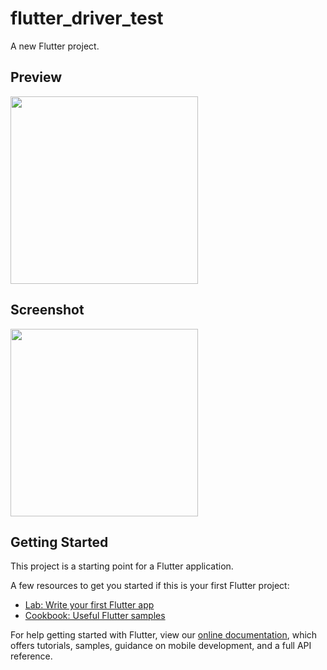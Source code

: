 # flutter_driver_test

A new Flutter project.

## Preview
<img src="https://flutter-glimpse.tomasdostal.com/?repo=Tomino2112/flutter_driver_test&target=test_driver/app_showcase" width="300" />

## Screenshot
<img src="https://flutter-glimpse.tomasdostal.com/?repo=Tomino2112/flutter_driver_test" width="300" />

## Getting Started

This project is a starting point for a Flutter application.

A few resources to get you started if this is your first Flutter project:

- [Lab: Write your first Flutter app](https://flutter.io/docs/get-started/codelab)
- [Cookbook: Useful Flutter samples](https://flutter.io/docs/cookbook)

For help getting started with Flutter, view our 
[online documentation](https://flutter.io/docs), which offers tutorials, 
samples, guidance on mobile development, and a full API reference.
